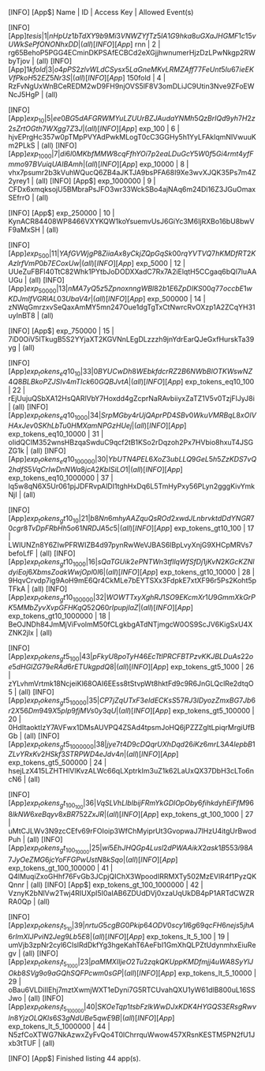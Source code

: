 [INFO] [App$]                 Name |   ID |                                                       Access Key | Allowed Event(s)

[INFO] [App$]                tesis 		|    1 | nHpUz1bTdXY9b9Mi3VNWZYfTz5lA1G9hka8uGXaJHGMF1c15vUWkSePfONONhxDD | (all)
[INFO] [App$]                  rnn 		|    2 | rg65BehoP5PGG4ECminDKPSAfECBCd2eXGjjhwnumerHjzDzLPwNkgp2RWbyTjov | (all)
[INFO] [App$]               1kfold 		|    3 | o4pPS2zlvWLdCSysx5LaGneMKvLRMZAff77FeUnt5Iu67ieEKVfPkoH52EZ5Nr3S | (all)
[INFO] [App$]              150fold 		|    4 | RzFvNgUxWnBCeREDM2wD9FH9njOVS5lF8V3omDLiJC9Utin3Nve9ZFoEWNcJ5HgP | (all)

[INFO] [App$]               exp_10 		|    5 | ee0BG5dAFGRWMYuLZUUrBZJAudaYNMh5QzBrlQd9yh7H2z2sZrtOGth7WXgg7Z3J | (all)
[INFO] [App$]              exp_100 		|    6 | hjvEPrgHc357w0pTMpPVYAdPwkMLogT0cC3GGHy5h1YyLFAklqmNIVwuuKm2PLkS | (all)
[INFO] [App$]             exp_1000 		|    7 | di6l0MKbfMMW8cqFfhYOi7p2eaLDuGcY5W0f5Gi4rmt4yfFmmo97BVuiqUAIBAmh | (all)
[INFO] [App$]            exp_10000 		|    8 | vhx7psumr2b3kVuhWQucQ6ZB4aJKTJA9bsPFA68I9Xe3wvXJQK35Ps7m4Z2yrey1 | (all)
[INFO] [App$]          exp_1000000 		|    9 | CFDx6xmqksojU5BMbraPsJFO3wr33WckSBo4ajNAq6m24Di16Z3JGuOmaxSEfrrO | (all)

[INFO] [App$]           exp_250000 		|   10 | KynACR84408WP8466VXYKQW1koYsuemvUsJ6GiYc3M6IjRXBo16bU8bwVF9aMxSH | (all)

[INFO] [App$]              exp_500 		|   11 | YAfGVWjgP8ZiiaAx8yCkjZQpGqSk00rqYVTVQ7hKMDfRT2KAzlrfVmP0b7ECoxUw | (all)
[INFO] [App$]             exp_5000 		|   12 | UUeZuFBFl40TtC82Whk1PYtbJoDODXXadC7Rx7A2iElqtH5CCgaq6bQl7luAAUGu | (all)
[INFO] [App$]            exp_50000 		|   13 | nMA7yQ5z5ZpnoxnngWBl82b1E6ZpDIKS00q77occbE1wKDJmIfVGRIAL03UbaV4r | (all)
[INFO] [App$]           exp_500000 		|   14 | zNWqGmrzxvSeQaxAmMY5mn247Oue1dgTgTxCtNwrcRvOXzp1A2ZCqYH31uyInBT8 | (all)

[INFO] [App$]           exp_750000 		|   15 | 7iD0OiV5ITkugB5S2YYjaXT2KGVNnLEgDLzzzh9jnYdrEarQJeGxfHurskTa39yg | (all)

[INFO] [App$]   exp_tokens_eq10_10 		|   33 | 0BYUCwDh8WEbkfdcrRZ2B6NWbBlOTKWswNZ4Q8BLBkoPZJSIv4mTIck60GQBJvtA | (all)
[INFO] [App$]  exp_tokens_eq10_100 		|   22 | rEjUujuQSbXA12HsQARlVbY7Hoxdd4gZcprNaRAvbiiyxZaTZ1V5v0TzjFlJyJ8i | (all)
[INFO] [App$] exp_tokens_eq10_1000 		|   34 | SrpMGby4rUjQAprPD4SBv0WkuVMRBqL8xOIVHAxJev0SKhLbTu0HMXamNPGzHUej | (all)
[INFO] [App$] exp_tokens_eq10_10000 	|   31 | oIidQCIM352wnsHBzqaSwduC9qcf2tB1KSo2rDqzoh2Px7HVbio8hxuT4JSGZG1k | (all)
[INFO] [App$] exp_tokens_eq10_100000 	|   30 | YbUTN4PEL6XoZ3ubLLQ9GeL5h5ZzKDS7vQ2hdfS5VqCrIwDnNWa8jcA2KbISiLO1 | (all)
[INFO] [App$] exp_tokens_eq10_1000000 	|   37 | lq5w8qN6X5Ur061pjJDFRvpAlDI1tghHxDq6L5TmHyPxy56PLyn2gggKivYmkNjI | (all)

[INFO] [App$]   exp_tokens_gt10_10 		|   21 | b8Nn6mhyAAZquQsROd2xwdJLnbrvktdDdYNGR70cgr8TvDpFRbHh5o61NRDJA5c5 | (all)
[INFO] [App$]  exp_tokens_gt10_100 		|   17 | LWIUNZn8Y6ZIwPFRWIZB4d97pynRwWeVJBAS6lBpLvyXnjG9XHCpMRVs7befoLfF | (all)
[INFO] [App$] exp_tokens_gt10_1000 		|   16 | sQaTGUik2ePNTWn3tfllqWfSfDj1jKvN2KGcKZNldyiEoj6XbmsZoakWwjOpl0I6 | (all)
[INFO] [App$] exp_tokens_gt10_10000 	|   28 | 9HqvCrvdp7ig9AoH9mE6Qr4CkMLe7bEYTSXx3FdpkE7xtXF96r5Ps2Koht5pTFkA | (all)
[INFO] [App$] exp_tokens_gt10_100000 	|   32 | WOWTTxyXghRJ1SO9EKcmXr1U9GmmXkGrPK5MMbZyvXvpGFHKqQ52Q60rIpupjIaZ | (all)
[INFO] [App$] exp_tokens_gt10_1000000 	|   18 | BeOJNDh84JmMjViFvolmM50fCLgkbgATdNTjmgcW0OS9ScJV6KigSxU4XZNK2jlx | (all)

[INFO] [App$]   exp_tokens_gt5_100 		|   43 | pFkyU8poTyH46EcTtlPRCFBTPzvKKJBLDuAs22oe5dHGlZG79eRAd6rETUkgpdQ8 | (all)
[INFO] [App$]  exp_tokens_gt5_1000 		|   26 | zYLvhmVrtmk18NcjeiKl68OAI6EEss8tStvpWt8hktFd9c9R6JnGLQclRe2dtqO5 | (all)
[INFO] [App$] exp_tokens_gt5_10000 		|   35 | CP7jZqUTxF3eIdECKsS57RJ3lDyozZmxBG7Jb6r2X56Dm949X5pIp9fjMVs0y3qU | (all)
[INFO] [App$] exp_tokens_gt5_100000 	|   20 | 0HdItaoktIzY7AVFwx1DMsAUVPQ4ZSAd4tpsmJoHQ6jPZZZgltLpiqrMrgiUfBGb | (all)
[INFO] [App$] exp_tokens_gt5_1000000 	|   38 | jye7t4D9cDQqrUXhDqd26iKz6mrL3A4lepbB1ZLvYRxKv2HSkf3STRPWD4eJdv4n | (all)
[INFO] [App$] exp_tokens_gt5_500000 	|   24 | hsejLzX415LZHTHlVlKvzALWc66qLXptrkIm3uZ1k62LaUxQX37DbH3cLTo6ncN6 | (all)

[INFO] [App$] exp_tokens_gt_100_100 	|   36 | VqSLVhLlbIbijFRmYkGDlOpOby6fihkdyhEiFfM968lkNW6xeBqyv8xBR752ZxJR | (all)
[INFO] [App$] exp_tokens_gt_100_1000 	|   27 | uMtCJLWv3N9zcCEfv69rFOIoip3WfChMyiprUt3GvopwaJ7lHzU4itgUrBwodPuh | (all)
[INFO] [App$] exp_tokens_gt_100_10000 	|   25 | wi5EhJHQGp4Lusl2dPWAAikX2ask1B553i98A7JyOeZMG6jcYoFFGPwUstN8kSqo | (all)
[INFO] [App$] exp_tokens_gt_100_100000 	|   41 | Q4lMuqiZxoGHhf76FvGb3JCpjQIChX3WpoodIRRMXTy502MzEVlR4f1PyzQKQnnr | (all)
[INFO] [App$] exp_tokens_gt_100_1000000 |   42 | VznyK2bNlVw2Twj4RIUXpI5I0aIAB6ZDUdDVj0xzaUqUkDB4pP1ARTdCWZRRA0Qp | (all)

[INFO] [App$]   exp_tokens_lt_5_10 		|   39 | nrtuG5cgBG0Pkip64ODV0scy1l6g69qcFH6nejs5jhA6rImXlJPviN2Jeg9Lb5E8 | (all)
[INFO] [App$]  exp_tokens_lt_5_100 		|   19 | umVjb3zpNr2cyl6CIslRdDkfYg3hgeKahT6AeFbI1GmXhQLPZtUdynmhxEiuRegv | (all)
[INFO] [App$] exp_tokens_lt_5_1000 		|   23 | paMMXIIjeO2Tu2zqkQKUppKMDfmjj4uWA8SyYlJOkb8SVg9o9aGQhSQFPcwm0sGP | (all)
[INFO] [App$] exp_tokens_lt_5_10000 	|   29 | oBau6VLDiIIEhj7mztXwmjWXT1eDyni7G5RTCUvahQXU1yW61dlB800uL16SSJwo | (all)
[INFO] [App$] exp_tokens_lt_5_100000 	|   40 | SKOeTqp1tsbFzlkWwDJxKDK4HYGQS3ERsgRwvln8YjzOLQKls6S3gNdUBe5qwE9B | (all)
[INFO] [App$] exp_tokens_lt_5_1000000 	|   44 | N5zfCoXTWG7NkAzwxZyFvQo4T0lChrrquWwow457XRsnKESTM5PN2fU1Jxb3tTUF | (all)

[INFO] [App$] Finished listing 44 app(s).
